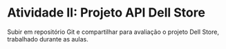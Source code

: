 # Atividade II: Projeto API Dell Store

Subir em repositório Git e compartilhar para avaliação o projeto Dell Store, trabalhado durante as aulas.